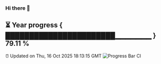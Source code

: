 ### Hi there 👋
⏳ Year progress { ███████████████████████▁▁▁▁▁▁▁ } 79.11 %
---
⏰ Updated on Thu, 16 Oct 2025 18:13:15 GMT
![Progress Bar CI](https://github.com/Moyi321/Moyi321/workflows/Progress%20Bar%20CI/badge.svg)
